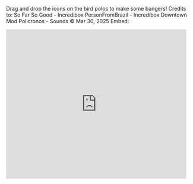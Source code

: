 Drag and drop the icons on the bird polos to make some bangers!
Credits to:
So Far So Good - Incredibox
PersonFromBrazil - Incredibox Downtown Mod
Policronos - Sounds
© Mar 30, 2025
Embed:
<iframe src="https://scratch.mit.edu/projects/1142345613/embed" allowtransparency="true" width="485" height="402" frameborder="0" scrolling="no" allowfullscreen></iframe>
